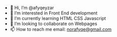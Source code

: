 - 👋 Hi, I’m @afyqeyzar
- 👀 I’m interested in Front End development
- 🌱 I’m currently learning HTML CSS Javascript
- 💞️ I’m looking to collaborate on Webpages
- 📫 How to reach me email: norafyqe@gmail.com

<!---
afyqeyzar/afyqeyzar is a ✨ special ✨ repository because its `README.md` (this file) appears on your GitHub profile.
You can click the Preview link to take a look at your changes.
--->
